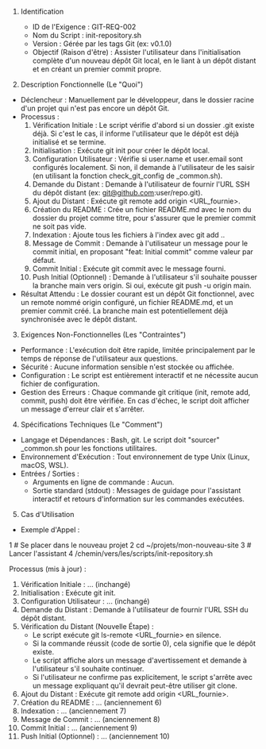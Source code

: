 1. Identification
   * ID de l'Exigence : GIT-REQ-002
   * Nom du Script : init-repository.sh
   * Version : Gérée par les tags Git (ex: v0.1.0)
   * Objectif (Raison d'être) : Assister l'utilisateur dans l'initialisation complète d'un nouveau dépôt Git local, en
     le liant à un dépôt distant et en créant un premier commit propre.

  2. Description Fonctionnelle (Le "Quoi")
   * Déclencheur : Manuellement par le développeur, dans le dossier racine d'un projet qui n'est pas encore un dépôt Git.
   * Processus :
       1. Vérification Initiale : Le script vérifie d'abord si un dossier .git existe déjà. Si c'est le cas, il informe
          l'utilisateur que le dépôt est déjà initialisé et se termine.
       2. Initialisation : Exécute git init pour créer le dépôt local.
       3. Configuration Utilisateur : Vérifie si user.name et user.email sont configurés localement. Si non, il demande à
          l'utilisateur de les saisir (en utilisant la fonction check_git_config de _common.sh).
       4. Demande du Distant : Demande à l'utilisateur de fournir l'URL SSH du dépôt distant (ex:
          git@github.com:user/repo.git).
       5. Ajout du Distant : Exécute git remote add origin <URL_fournie>.
       6. Création du README : Crée un fichier README.md avec le nom du dossier du projet comme titre, pour s'assurer que
          le premier commit ne soit pas vide.
       7. Indexation : Ajoute tous les fichiers à l'index avec git add ..
       8. Message de Commit : Demande à l'utilisateur un message pour le commit initial, en proposant "feat: Initial
          commit" comme valeur par défaut.
       9. Commit Initial : Exécute git commit avec le message fourni.
       10. Push Initial (Optionnel) : Demande à l'utilisateur s'il souhaite pousser la branche main vers origin. Si oui,
           exécute git push -u origin main.
   * Résultat Attendu : Le dossier courant est un dépôt Git fonctionnel, avec un remote nommé origin configuré, un fichier
     README.md, et un premier commit créé. La branche main est potentiellement déjà synchronisée avec le dépôt distant.



  3. Exigences Non-Fonctionnelles (Les "Contraintes")
   * Performance : L'exécution doit être rapide, limitée principalement par le temps de réponse de l'utilisateur aux
     questions.
   * Sécurité : Aucune information sensible n'est stockée ou affichée.
   * Configuration : Le script est entièrement interactif et ne nécessite aucun fichier de configuration.
   * Gestion des Erreurs : Chaque commande git critique (init, remote add, commit, push) doit être vérifiée. En cas
     d'échec, le script doit afficher un message d'erreur clair et s'arrêter.

  4. Spécifications Techniques (Le "Comment")
   * Langage et Dépendances : Bash, git. Le script doit "sourcer" _common.sh pour les fonctions utilitaires.
   * Environnement d'Exécution : Tout environnement de type Unix (Linux, macOS, WSL).
   * Entrées / Sorties :
       * Arguments en ligne de commande : Aucun.
       * Sortie standard (stdout) : Messages de guidage pour l'assistant interactif et retours d'information sur les
         commandes exécutées.

  5. Cas d'Utilisation
   * Exemple d'Appel :

   1     # Se placer dans le nouveau projet
   2     cd ~/projets/mon-nouveau-site
   3     # Lancer l'assistant
   4     /chemin/vers/les/scripts/init-repository.sh

  Processus (mis à jour) :
   1. Vérification Initiale : ... (inchangé)
   2. Initialisation : Exécute git init.
   3. Configuration Utilisateur : ... (inchangé)
   4. Demande du Distant : Demande à l'utilisateur de fournir l'URL SSH du dépôt distant.
   5. Vérification du Distant (Nouvelle Étape) :
       * Le script exécute git ls-remote <URL_fournie> en silence.
       * Si la commande réussit (code de sortie 0), cela signifie que le dépôt existe.
       * Le script affiche alors un message d'avertissement et demande à l'utilisateur s'il souhaite continuer.
       * Si l'utilisateur ne confirme pas explicitement, le script s'arrête avec un message expliquant qu'il devrait
         peut-être utiliser git clone.
   6. Ajout du Distant : Exécute git remote add origin <URL_fournie>.
   7. Création du README : ... (anciennement 6)
   8. Indexation : ... (anciennement 7)
   9. Message de Commit : ... (anciennement 8)
   10. Commit Initial : ... (anciennement 9)
   11. Push Initial (Optionnel) : ... (anciennement 10)
